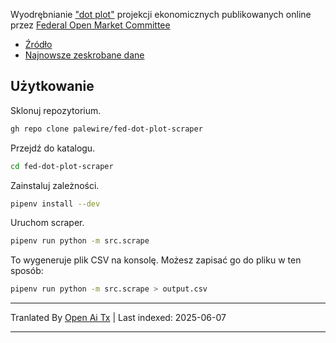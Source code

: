 Wyodrębnianie ["dot plot"](https://en.wikipedia.org/wiki/Fedspeak#Other_usage) projekcji ekonomicznych publikowanych online przez [Federal Open Market Committee](https://en.wikipedia.org/wiki/Federal_Open_Market_Committee)

* [Źródło](https://www.federalreserve.gov/monetarypolicy/fomccalendars.htm)
* [Najnowsze zeskrobane dane](https://github.com/palewire/fed-dot-plot-scraper/blob/main/data/dotplot.csv)

## Użytkowanie

Sklonuj repozytorium.

```bash
gh repo clone palewire/fed-dot-plot-scraper
```

Przejdź do katalogu.

```bash
cd fed-dot-plot-scraper
```

Zainstaluj zależności.

```bash
pipenv install --dev
```

Uruchom scraper.

```bash
pipenv run python -m src.scrape
```

To wygeneruje plik CSV na konsolę. Możesz zapisać go do pliku w ten sposób:

```bash
pipenv run python -m src.scrape > output.csv
```

---

Tranlated By [Open Ai Tx](https://github.com/OpenAiTx/OpenAiTx) | Last indexed: 2025-06-07

---